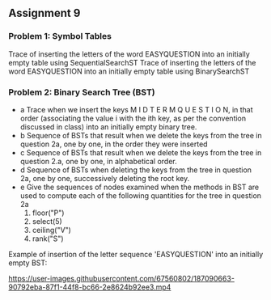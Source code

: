 ## Assignment 9

### Problem 1: Symbol Tables
Trace of inserting the letters of the word EASYQUESTION into an initially empty table using SequentialSearchST 
Trace of inserting the letters of the word EASYQUESTION into an initially empty table using BinarySearchST




### Problem 2: Binary Search Tree (BST)
* a Trace when we insert the keys M I D T E R M Q U E S T I O N, in that order (associating the value i with the ith key, as per the convention discussed in class) into an initially empty binary tree.
* b Sequence of BSTs that result when we delete the keys from the tree in question 2a, one by one, in the order they were inserted 
* c Sequence of BSTs that result when we delete the keys from the tree in question 2.a, one by one, in alphabetical order. 
* d Sequence of BSTs when deleting the keys from the tree in question 2a, one by one, successively deleting the root key. 
* e Give the sequences of nodes examined when the methods in BST are used to compute each of the following quantities for the tree in question 2a 
  1. floor("P") 
  2. select(5) 
  3. ceiling("V") 
  4. rank("S") 
  
Example of insertion of the letter sequence 'EASYQUESTION' into an initially empty BST:

https://user-images.githubusercontent.com/67560802/187090663-90792eba-87f1-44f8-bc66-2e8624b92ee3.mp4


